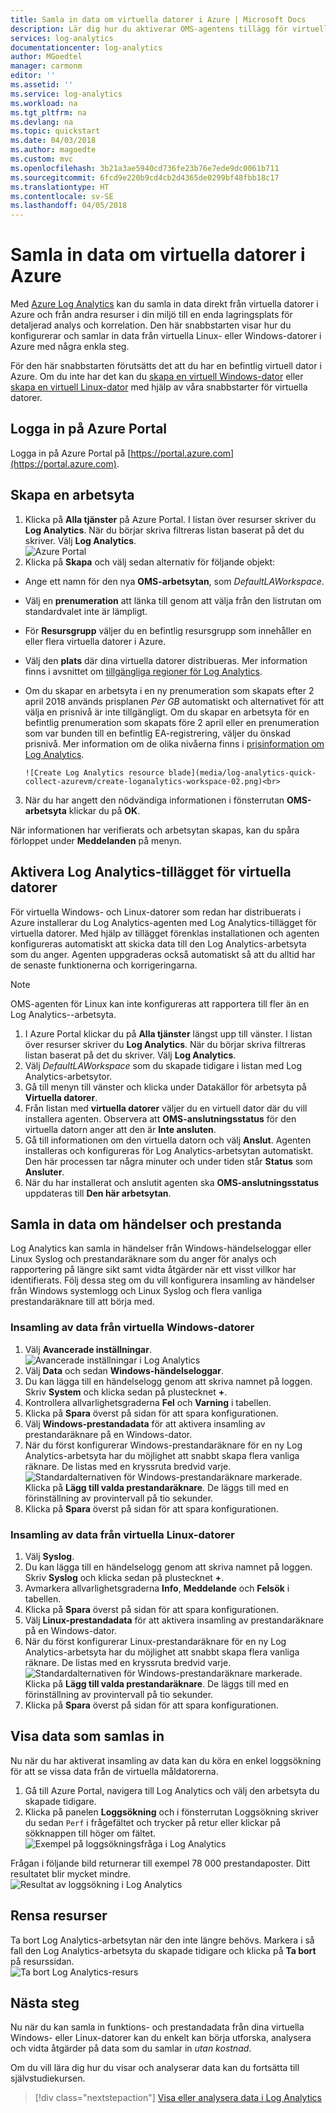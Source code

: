 ```yaml
---
title: Samla in data om virtuella datorer i Azure | Microsoft Docs
description: Lär dig hur du aktiverar OMS-agentens tillägg för virtuella datorer och hur du aktiverar insamling av data från virtuella datorer i Azure med Log Analytics.
services: log-analytics
documentationcenter: log-analytics
author: MGoedtel
manager: carmonm
editor: ''
ms.assetid: ''
ms.service: log-analytics
ms.workload: na
ms.tgt_pltfrm: na
ms.devlang: na
ms.topic: quickstart
ms.date: 04/03/2018
ms.author: magoedte
ms.custom: mvc
ms.openlocfilehash: 3b21a3ae5940cd736fe23b76e7ede9dc0061b711
ms.sourcegitcommit: 6fcd9e220b9cd4cb2d4365de0299bf48fbb18c17
ms.translationtype: HT
ms.contentlocale: sv-SE
ms.lasthandoff: 04/05/2018
---
```

# <a name="collect-data-about-azure-virtual-machines"></a>Samla in data om virtuella datorer i Azure
Med [Azure Log Analytics](log-analytics-overview.md) kan du samla in data direkt från virtuella datorer i Azure och från andra resurser i din miljö till en enda lagringsplats för detaljerad analys och korrelation.  Den här snabbstarten visar hur du konfigurerar och samlar in data från virtuella Linux- eller Windows-datorer i Azure med några enkla steg.  
 
För den här snabbstarten förutsätts det att du har en befintlig virtuell dator i Azure. Om du inte har det kan du [skapa en virtuell Windows-dator](../virtual-machines/windows/quick-create-portal.md) eller [skapa en virtuell Linux-dator](../virtual-machines/linux/quick-create-cli.md) med hjälp av våra snabbstarter för virtuella datorer.

## <a name="log-in-to-azure-portal"></a>Logga in på Azure Portal
Logga in på Azure Portal på [https://portal.azure.com](https://portal.azure.com). 

## <a name="create-a-workspace"></a>Skapa en arbetsyta
1. Klicka på **Alla tjänster** på Azure Portal. I listan över resurser skriver du **Log Analytics**. När du börjar skriva filtreras listan baserat på det du skriver. Välj **Log Analytics**.<br> ![Azure Portal](media/log-analytics-quick-collect-azurevm/azure-portal-01.png)<br>  
2. Klicka på **Skapa** och välj sedan alternativ för följande objekt:

  * Ange ett namn för den nya **OMS-arbetsytan**, som *DefaultLAWorkspace*. 
  * Välj en **prenumeration** att länka till genom att välja från den listrutan om standardvalet inte är lämpligt.
  * För **Resursgrupp** väljer du en befintlig resursgrupp som innehåller en eller flera virtuella datorer i Azure.  
  * Välj den **plats** där dina virtuella datorer distribueras.  Mer information finns i avsnittet om [tillgängliga regioner för Log Analytics](https://azure.microsoft.com/regions/services/).
  * Om du skapar en arbetsyta i en ny prenumeration som skapats efter 2 april 2018 används prisplanen *Per GB* automatiskt och alternativet för att välja en prisnivå är inte tillgängligt.  Om du skapar en arbetsyta för en befintlig prenumeration som skapats före 2 april eller en prenumeration som var bunden till en befintlig EA-registrering, väljer du önskad prisnivå.  Mer information om de olika nivåerna finns i [prisinformation om Log Analytics](https://azure.microsoft.com/pricing/details/log-analytics/).
  
        ![Create Log Analytics resource blade](media/log-analytics-quick-collect-azurevm/create-loganalytics-workspace-02.png)<br>  

3. När du har angett den nödvändiga informationen i fönsterrutan **OMS-arbetsyta** klickar du på **OK**.  

När informationen har verifierats och arbetsytan skapas, kan du spåra förloppet under **Meddelanden** på menyn. 

## <a name="enable-the-log-analytics-vm-extension"></a>Aktivera Log Analytics-tillägget för virtuella datorer
För virtuella Windows- och Linux-datorer som redan har distribuerats i Azure installerar du Log Analytics-agenten med Log Analytics-tillägget för virtuella datorer.  Med hjälp av tillägget förenklas installationen och agenten konfigureras automatiskt att skicka data till den Log Analytics-arbetsyta som du anger. Agenten uppgraderas också automatiskt så att du alltid har de senaste funktionerna och korrigeringarna.

>[!NOTE]
>OMS-agenten för Linux kan inte konfigureras att rapportera till fler än en Log Analytics--arbetsyta. 

1. I Azure Portal klickar du på **Alla tjänster** längst upp till vänster. I listan över resurser skriver du **Log Analytics**. När du börjar skriva filtreras listan baserat på det du skriver. Välj **Log Analytics**.
2. Välj *DefaultLAWorkspace* som du skapade tidigare i listan med Log Analytics-arbetsytor.
3. Gå till menyn till vänster och klicka under Datakällor för arbetsyta på **Virtuella datorer**.  
4. Från listan med **virtuella datorer** väljer du en virtuell dator där du vill installera agenten. Observera att **OMS-anslutningsstatus** för den virtuella datorn anger att den är **Inte ansluten**.
5. Gå till informationen om den virtuella datorn och välj **Anslut**. Agenten installeras och konfigureras för Log Analytics-arbetsytan automatiskt. Den här processen tar några minuter och under tiden står **Status** som **Ansluter**.
6. När du har installerat och anslutit agenten ska **OMS-anslutningsstatus** uppdateras till **Den här arbetsytan**.

## <a name="collect-event-and-performance-data"></a>Samla in data om händelser och prestanda
Log Analytics kan samla in händelser från Windows-händelseloggar eller Linux Syslog och prestandaräknare som du anger för analys och rapportering på längre sikt samt vidta åtgärder när ett visst villkor har identifierats.  Följ dessa steg om du vill konfigurera insamling av händelser från Windows systemlogg och Linux Syslog och flera vanliga prestandaräknare till att börja med.  

### <a name="data-collection-from-windows-vm"></a>Insamling av data från virtuella Windows-datorer
1. Välj **Avancerade inställningar**.<br> ![Avancerade inställningar i Log Analytics](media/log-analytics-quick-collect-azurevm/log-analytics-advanced-settings-01.png)<br> 
3. Välj **Data** och sedan **Windows-händelseloggar**.  
4. Du kan lägga till en händelselogg genom att skriva namnet på loggen.  Skriv **System** och klicka sedan på plustecknet **+**.  
5. Kontrollera allvarlighetsgraderna **Fel** och **Varning** i tabellen.   
6. Klicka på **Spara** överst på sidan för att spara konfigurationen.
7. Välj **Windows-prestandadata** för att aktivera insamling av prestandaräknare på en Windows-dator. 
8. När du först konfigurerar Windows-prestandaräknare för en ny Log Analytics-arbetsyta har du möjlighet att snabbt skapa flera vanliga räknare. De listas med en kryssruta bredvid varje.<br> ![Standardalternativen för Windows-prestandaräknare markerade](media/log-analytics-quick-collect-azurevm/windows-perfcounters-default.png).<br> Klicka på **Lägg till valda prestandaräknare**.  De läggs till med en förinställning av provintervall på tio sekunder.  
9. Klicka på **Spara** överst på sidan för att spara konfigurationen.

### <a name="data-collection-from-linux-vm"></a>Insamling av data från virtuella Linux-datorer

1. Välj **Syslog**.  
2. Du kan lägga till en händelselogg genom att skriva namnet på loggen.  Skriv **Syslog** och klicka sedan på plustecknet **+**.  
3. Avmarkera allvarlighetsgraderna **Info**, **Meddelande** och **Felsök** i tabellen. 
4. Klicka på **Spara** överst på sidan för att spara konfigurationen.
5. Välj **Linux-prestandadata** för att aktivera insamling av prestandaräknare på en Windows-dator. 
6. När du först konfigurerar Linux-prestandaräknare för en ny Log Analytics-arbetsyta har du möjlighet att snabbt skapa flera vanliga räknare. De listas med en kryssruta bredvid varje.<br> ![Standardalternativen för Windows-prestandaräknare markerade](media/log-analytics-quick-collect-azurevm/linux-perfcounters-default.png).<br> Klicka på **Lägg till valda prestandaräknare**.  De läggs till med en förinställning av provintervall på tio sekunder.  
7. Klicka på **Spara** överst på sidan för att spara konfigurationen.

## <a name="view-data-collected"></a>Visa data som samlas in
Nu när du har aktiverat insamling av data kan du köra en enkel loggsökning för att se vissa data från de virtuella måldatorerna.  

1. Gå till Azure Portal, navigera till Log Analytics och välj den arbetsyta du skapade tidigare.
2. Klicka på panelen **Loggsökning** och i fönsterrutan Loggsökning skriver du sedan `Perf` i frågefältet och trycker på retur eller klickar på sökknappen till höger om fältet.<br> ![Exempel på loggsökningsfråga i Log Analytics](./media/log-analytics-quick-collect-azurevm/log-analytics-portal-perf-query.png)<br> 

Frågan i följande bild returnerar till exempel 78 000 prestandaposter.  Ditt resultatet blir mycket mindre.<br> ![Resultat av loggsökning i Log Analytics](media/log-analytics-quick-collect-azurevm/log-analytics-search-perf.png)

## <a name="clean-up-resources"></a>Rensa resurser
Ta bort Log Analytics-arbetsytan när den inte längre behövs. Markera i så fall den Log Analytics-arbetsyta du skapade tidigare och klicka på **Ta bort** på resurssidan.<br> ![Ta bort Log Analytics-resurs](media/log-analytics-quick-collect-azurevm/log-analytics-portal-delete-resource.png)

## <a name="next-steps"></a>Nästa steg
Nu när du kan samla in funktions- och prestandadata från dina virtuella Windows- eller Linux-datorer kan du enkelt kan börja utforska, analysera och vidta åtgärder på data som du samlar in *utan kostnad*.  

Om du vill lära dig hur du visar och analyserar data kan du fortsätta till självstudiekursen.   

> [!div class="nextstepaction"]
> [Visa eller analysera data i Log Analytics](log-analytics-tutorial-viewdata.md)
